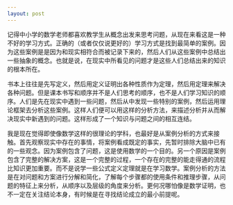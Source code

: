 ```yaml
---
layout: post
---
```


记得中小学的数学老师都喜欢教学生从概念出发来思考问题，从现在来看这是一种不好的学习方式。正确的（或者仅仅说更好的）学习方式是找到最简单的案例。因为这些案例是是因为和现实相符合而被记录下来的，然后人们从这些案例中总结出一些抽象的概念。也就是说，在现实中所看见的问题才是这些人们总结出来的知识的根本所在。

书本上往往是先写定义，然后用定义证明出各种性质作为定理，然后用定理来解决各种问题。但是课本书写和顺序并不是人们思考的顺序，也不是人们学习知识的顺序。人们是先在现实中遇到一些问题，然后从中发现一些特别的案例，然后运用理论框架去分析这些案例。这样人们便可以用这样的分析方法，来描述分析并从而解决现实中新遇到的问题。这样形成了一个知识与问题之间的相互连结。

我是现在觉得即使像数学这样的很理论的学科，也最好是从案例分析的方式来接触。首先观察现实中存在的事情，将案例看成既定的事实，先暂时排除大脑中已有的一些观念。因为案例包含了问题，这是使用数学的一个目的。另一个原因是案例包含了完整的解决方案，这是一个完整的过程，一个存在的完整的能走得通的流程比知识更加重要。而不是说学一些公式定义定理就是在学习数学。案例分析的方法是在对问题和方案进行分解和简化，了解每个步骤都的使用条件和推理步骤，从问题的特征上来分析，从顺序以及层级的角度来分析。更何况哪怕像是数学证明，也不一定在关注结论本身，有时候是在寻找结论成立的最小前提呢。




